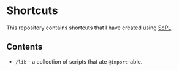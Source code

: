 # Shortcuts

This repository contains shortcuts that I have created using [ScPL](https://scpl.dev).

## Contents

* `/lib` - a collection of scripts that ate `@import`-able.
